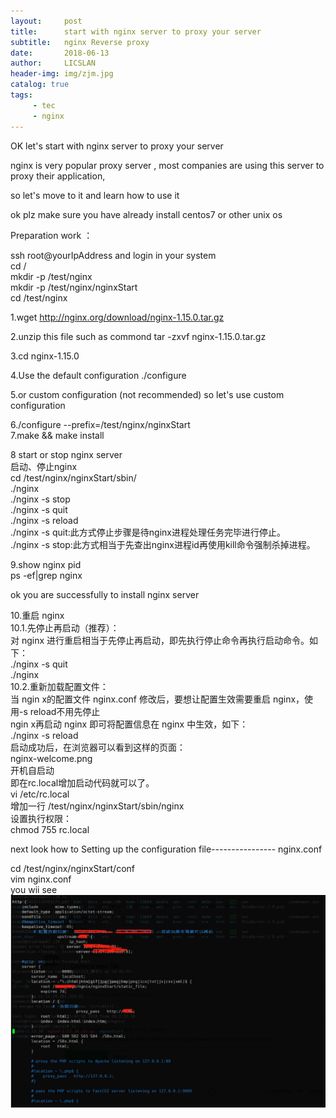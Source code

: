 ```yaml
---
layout:     post
title:      start with nginx server to proxy your server
subtitle:   nginx Reverse proxy
date:       2018-06-13
author:     LICSLAN
header-img: img/zjm.jpg
catalog: true
tags:
     - tec
     - nginx
---
```


OK let's start with nginx server to proxy your server <br>

nginx is very popular proxy server , most companies are using this server to proxy their application, <br>

so let's move to it and learn how to use it  <br>

ok plz make sure you have already install centos7 or other unix os <br>

Preparation work ：  <br>

ssh root@yourIpAddress and login in your system<br>
cd / <br>
mkdir -p /test/nginx<br>
mkdir -p /test/nginx/nginxStart<br>
cd /test/nginx<br>

1.wget http://nginx.org/download/nginx-1.15.0.tar.gz<br>

2.unzip this file such as commond tar -zxvf nginx-1.15.0.tar.gz <br>

3.cd nginx-1.15.0<br>

4.Use the default configuration ./configure <br>

5.or custom configuration (not recommended) so let's use custom configuration<br>

6./configure 
  --prefix=/test/nginx/nginxStart<br>
7.make && make install<br>

8 start or stop nginx server<br>
启动、停止nginx<br>
cd /test/nginx/nginxStart/sbin/<br>
./nginx <br>
./nginx -s stop<br>
./nginx -s quit<br>
./nginx -s reload<br>
./nginx -s quit:此方式停止步骤是待nginx进程处理任务完毕进行停止。<br>
./nginx -s stop:此方式相当于先查出nginx进程id再使用kill命令强制杀掉进程。<br>

9.show nginx pid <br>
ps -ef|grep nginx <br>

ok you are successfully to install nginx server  <br>

10.重启 nginx <br>
10.1.先停止再启动（推荐）： <br>
对 nginx 进行重启相当于先停止再启动，即先执行停止命令再执行启动命令。如下： <br>
./nginx -s quit <br>
./nginx <br>
10.2.重新加载配置文件： <br>
当 ngin x的配置文件 nginx.conf 修改后，要想让配置生效需要重启 nginx，使用-s reload不用先停止  <br>
ngin x再启动 nginx 即可将配置信息在 nginx 中生效，如下： <br>
./nginx -s reload <br>
启动成功后，在浏览器可以看到这样的页面： <br>
nginx-welcome.png <br>
开机自启动 <br>
即在rc.local增加启动代码就可以了。 <br>
vi /etc/rc.local <br>
增加一行 /test/nginx/nginxStart/sbin/nginx <br>
设置执行权限： <br>
chmod 755 rc.local <br>


next look how to Setting up the configuration file---------------- nginx.conf <br>

cd /test/nginx/nginxStart/conf <br>
vim nginx.conf <br>
you wii see <br>
![](https://raw.githubusercontent.com/licslan/licslan.github.io/master/nginx.png)



